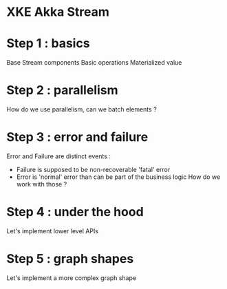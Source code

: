 # XKE Akka Stream

# Step 1 : basics

Base Stream components
Basic operations
Materialized value

# Step 2 : parallelism

How do we use parallelism, can we batch elements ?

# Step 3 : error and failure

Error and Failure are distinct events :
 - Failure is supposed to be non-recoverable 'fatal' error
 - Error is 'normal' error than can be part of the business logic
How do we work with those ?

# Step 4 : under the hood

Let's implement lower level APIs

# Step 5 : graph shapes

Let's implement a more complex graph shape
